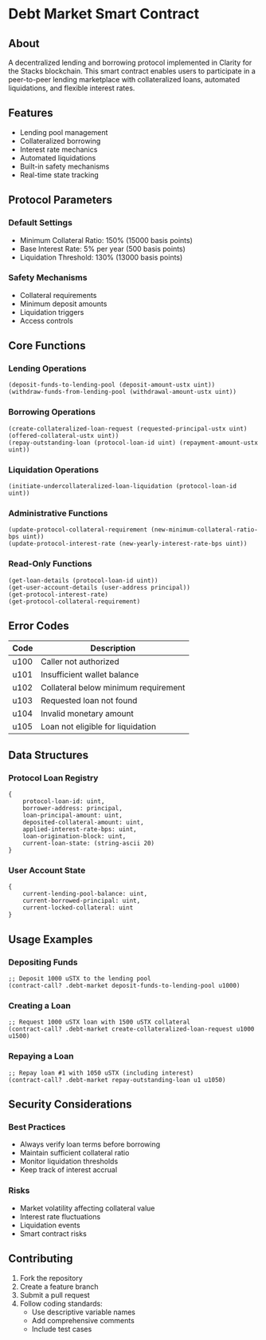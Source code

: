 # Debt Market Smart Contract

## About
A decentralized lending and borrowing protocol implemented in Clarity for the Stacks blockchain. This smart contract enables users to participate in a peer-to-peer lending marketplace with collateralized loans, automated liquidations, and flexible interest rates.

## Features
- Lending pool management
- Collateralized borrowing
- Interest rate mechanics
- Automated liquidations
- Built-in safety mechanisms
- Real-time state tracking

## Protocol Parameters

### Default Settings
- Minimum Collateral Ratio: 150% (15000 basis points)
- Base Interest Rate: 5% per year (500 basis points)
- Liquidation Threshold: 130% (13000 basis points)

### Safety Mechanisms
- Collateral requirements
- Minimum deposit amounts
- Liquidation triggers
- Access controls

## Core Functions

### Lending Operations
```clarity
(deposit-funds-to-lending-pool (deposit-amount-ustx uint))
(withdraw-funds-from-lending-pool (withdrawal-amount-ustx uint))
```

### Borrowing Operations
```clarity
(create-collateralized-loan-request (requested-principal-ustx uint) (offered-collateral-ustx uint))
(repay-outstanding-loan (protocol-loan-id uint) (repayment-amount-ustx uint))
```

### Liquidation Operations
```clarity
(initiate-undercollateralized-loan-liquidation (protocol-loan-id uint))
```

### Administrative Functions
```clarity
(update-protocol-collateral-requirement (new-minimum-collateral-ratio-bps uint))
(update-protocol-interest-rate (new-yearly-interest-rate-bps uint))
```

### Read-Only Functions
```clarity
(get-loan-details (protocol-loan-id uint))
(get-user-account-details (user-address principal))
(get-protocol-interest-rate)
(get-protocol-collateral-requirement)
```

## Error Codes

| Code | Description |
|------|-------------|
| u100 | Caller not authorized |
| u101 | Insufficient wallet balance |
| u102 | Collateral below minimum requirement |
| u103 | Requested loan not found |
| u104 | Invalid monetary amount |
| u105 | Loan not eligible for liquidation |

## Data Structures

### Protocol Loan Registry
```clarity
{
    protocol-loan-id: uint,
    borrower-address: principal,
    loan-principal-amount: uint,
    deposited-collateral-amount: uint,
    applied-interest-rate-bps: uint,
    loan-origination-block: uint,
    current-loan-state: (string-ascii 20)
}
```

### User Account State
```clarity
{
    current-lending-pool-balance: uint,
    current-borrowed-principal: uint,
    current-locked-collateral: uint
}
```

## Usage Examples

### Depositing Funds
```clarity
;; Deposit 1000 uSTX to the lending pool
(contract-call? .debt-market deposit-funds-to-lending-pool u1000)
```

### Creating a Loan
```clarity
;; Request 1000 uSTX loan with 1500 uSTX collateral
(contract-call? .debt-market create-collateralized-loan-request u1000 u1500)
```

### Repaying a Loan
```clarity
;; Repay loan #1 with 1050 uSTX (including interest)
(contract-call? .debt-market repay-outstanding-loan u1 u1050)
```

## Security Considerations

### Best Practices
- Always verify loan terms before borrowing
- Maintain sufficient collateral ratio
- Monitor liquidation thresholds
- Keep track of interest accrual

### Risks
- Market volatility affecting collateral value
- Interest rate fluctuations
- Liquidation events
- Smart contract risks

## Contributing

1. Fork the repository
2. Create a feature branch
3. Submit a pull request
4. Follow coding standards:
   - Use descriptive variable names
   - Add comprehensive comments
   - Include test cases